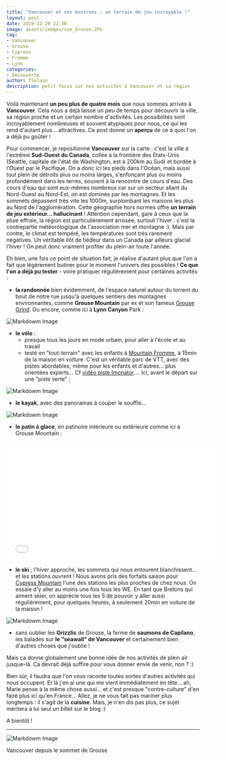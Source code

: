 ```yaml
---
title: "Vancouver et ses environs : un terrain de jeu incroyable !"
layout: post
date: 2019-12-20 22:30
image: assets/images/vue_Grouse.JPG
tag:
- Vancouver
- Grouse
- Cypress
- Fromme
- Lynn
categories:
- Découverte
author: flelain
description: petit focus sur nos activités à Vancouver et sa région
---
```


Voilà maintenant **un peu plus de quatre mois** que nous sommes arrivés à **Vancouver**. Cela nous a déjà laissé un peu de temps pour découvrir la ville, sa région proche et un certain nombre d'activités. Les possibilités sont incroyablement nombreuses et souvent atypiques pour nous, ce qui les rend d'autant plus... attractives. Ce post donne un **aperçu** de ce à quoi l'on a déjà pu goûter !

Pour commencer, je repositionne **Vancouver** sur la carte : c'est la ville à l'extrême **Sud-Ouest du Canada**, collée à la frontière des Etats-Unis (Seattle, capitale de l'état de Washington, est à 200km au Sud) et bordée à l'Ouest par le Pacifique. On a donc ici les pieds dans l'Océan, mais aussi tout plein de détroits plus ou moins larges, s'enfonçant plus ou moins profondément dans les terres, souvent à la rencontre de cours d'eau. Des cours d'eau qui sont eux-mêmes nombreux car sur un secteur allant du Nord-Ouest au Nord-Est, on est dominés par les montagnes. Et les sommets dépassent très vite les 1000m, surplombant les maisons les plus au Nord de l'agglomération. Cette géographie hors normes offre **un terrain de jeu extérieur... hallucinant** ! Attention cependant, gare à ceux que la pluie effraie, la région est particulièrement arrosée, surtout l'hiver : c'est la contrepartie météorologique de l'association mer et montagne :). Mais par contre, le climat est tempéré, les températures sont très rarement négatives. Un véritable ilôt de tiédeur dans un Canada par ailleurs glacial l'hiver ! On peut donc vraiment profiter du plein-air toute l'année.

Eh bien, une fois ce point de situation fait, je réalise d'autant plus que l'on a fait que légèrement butiner pour le moment l'univers des possibles ! **Ce que l'on a déjà pu tester** - voire pratiquer régulièrement pour certaines activités :

- **la randonnée** bien évidemment, de l'espace naturel autour du torrent du bout de notre rue jusqu'à quelques sentiers des montagnes environnantes, comme **Grouse Mountain** par ex et son fameux <a href="https://www.grousemountain.com/grousegrind">Grouse Grind</a>. Ou encore, comme ici à **Lynn Canyon** Park :

![Markdowm Image](/assets/images/Lynn_canyon.JPG)

- **le vélo** :
    - presque tous les jours en mode urbain, pour aller à l'école et au travail
    - testé en "tout-terrain" avec les enfants à <a href="https://www.trailforks.com/region/mount-fromme/">Mountain Fromme</a>, à 15min de la maison en voiture. C'est un véritable parc de VTT, avec des pistes abordables, même pour les enfants et d'autres... plus orientées experts... Cf <a href="https://www.youtube.com/watch?v=HG2D7qRermo">vidéo piste Imonator</a>.... Ici, avant le départ sur une "piste verte" :

![Markdowm Image](/assets/images/VTT_Fromme.JPG)

- **le kayak**, avec des panoramas à couper le souffle...

![Markdowm Image](/assets/images/kayak.JPG)

- **le patin à glace**, en patinoire intérieure ou extérieure comme ici à Grouse Mountain :

<iframe width="560" height="310" src="/assets/videos/Grouse_skating_2019_Dec.mp4" frameborder="0" allowfullscreen preload="none"></iframe>

- **le ski** ; l'hiver approche, les sommets qui nous entourent blanchissent... et les stations ouvrent ! Nous avons pris des forfaits saison pour <a href="https://www.cypressmountain.com/">Cypress Mountain</a> l'une des stations les plus proches de chez nous. On essaie d'y aller au moins une fois tous les WE. En tant que Bretons qui aiment skier, on apprécie tous les 5 de pouvoir y aller aussi régulièrement, pour quelques heures, à seulement 20min en voiture de la maison !

![Markdowm Image](/assets/images/ski_Cypress_Dec19.jpg)

- sans oublier les **Grizzlis** de Grouse, la ferme de **saumons de Capilano**, les balades sur **le "seawall" de Vancouver** et certainement bien d'autres choses que j'oublie !

Mais ça donne globalement une bonne idée de nos activités de plein air jusque-là. Ca devrait déjà suffire pour vous donner envie de venir, non ? :)

Bien sûr, il faudra que l'on vous raconte toutes sortes d'autres activités qui nous occupent. Et là j'en ai une qui me vient immédiatement en tête... ah, Marie pense à la même chose aussi... et c'est presque "contre-culture" d'en faire plus ici qu'en France... Allez, je ne vous fait pas mariner plus longtemps : il s'agit de la **cuisine**. Mais, je n'en dis pas plus, ce sujet méritera à lui seul un billet sur le blog :)

A bientôt !

---

![Markdowm Image](/assets/images/vue_Grouse.JPG)
<figcaption class="caption">Vancouver depuis le sommet de Grouse</figcaption>
